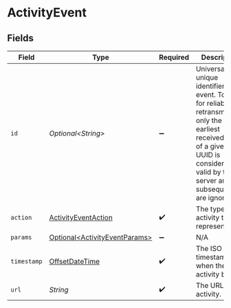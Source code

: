 # ActivityEvent


## Fields

| Field                                                                                                                                                                                            | Type                                                                                                                                                                                             | Required                                                                                                                                                                                         | Description                                                                                                                                                                                      |
| ------------------------------------------------------------------------------------------------------------------------------------------------------------------------------------------------ | ------------------------------------------------------------------------------------------------------------------------------------------------------------------------------------------------ | ------------------------------------------------------------------------------------------------------------------------------------------------------------------------------------------------ | ------------------------------------------------------------------------------------------------------------------------------------------------------------------------------------------------ |
| `id`                                                                                                                                                                                             | *Optional\<String>*                                                                                                                                                                              | :heavy_minus_sign:                                                                                                                                                                               | Universally unique identifier of the event. To allow for reliable retransmission, only the earliest received event of a given UUID is considered valid by the server and subsequent are ignored. |
| `action`                                                                                                                                                                                         | [ActivityEventAction](../../models/components/ActivityEventAction.md)                                                                                                                            | :heavy_check_mark:                                                                                                                                                                               | The type of activity this represents.                                                                                                                                                            |
| `params`                                                                                                                                                                                         | [Optional\<ActivityEventParams>](../../models/components/ActivityEventParams.md)                                                                                                                 | :heavy_minus_sign:                                                                                                                                                                               | N/A                                                                                                                                                                                              |
| `timestamp`                                                                                                                                                                                      | [OffsetDateTime](https://docs.oracle.com/javase/8/docs/api/java/time/OffsetDateTime.html)                                                                                                        | :heavy_check_mark:                                                                                                                                                                               | The ISO 8601 timestamp when the activity began.                                                                                                                                                  |
| `url`                                                                                                                                                                                            | *String*                                                                                                                                                                                         | :heavy_check_mark:                                                                                                                                                                               | The URL of the activity.                                                                                                                                                                         |